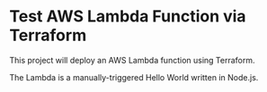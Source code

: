 # Test AWS Lambda Function via Terraform

This project will deploy an AWS Lambda function using Terraform.

The Lambda is a manually-triggered Hello World written in Node.js.

